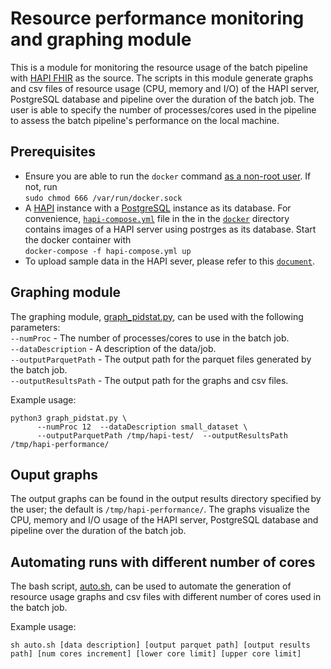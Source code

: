 # Resource performance monitoring and graphing module

This is a module for monitoring the resource usage of the batch pipeline with
[HAPI FHIR](https://hapifhir.io/) as the source. The scripts in this module
generate graphs and csv files of resource usage (CPU, memory and I/O) of the
HAPI server, PostgreSQL database and pipeline over the duration of the batch
job. The user is able to specify the number of processes/cores used in the
pipeline to assess the batch pipeline's performance on the local machine.

## Prerequisites

- Ensure you are able to run the `docker` command
  [as a non-root user](https://docs.docker.com/engine/install/linux-postinstall/).
  If not, run  
  `sudo chmod 666 /var/run/docker.sock`
- A [HAPI](https://hapifhir.io/) instance with a
  [PostgreSQL](https://www.postgresql.org/) instance as its database. For
  convenience, [`hapi-compose.yml`](/docker/hapi-compose.yml) file in the in the
  [`docker`](/docker) directory contains images of a HAPI server using postrges
  as its database. Start the docker container with  
  `docker-compose -f hapi-compose.yml up`
- To upload sample data in the HAPI sever, please refer to this
  [`document`](/synthea-hiv/README.md).

## Graphing module

The graphing module,
[graph_pidstat.py](/utils/resource-monitor/graph_pidstat.py), can be used with
the following parameters:  
`--numProc` - The number of processes/cores to use in the batch job.  
`--dataDescription` - A description of the data/job.  
`--outputParquetPath` - The output path for the parquet files generated by the
batch job.  
`--outputResultsPath` - The output path for the graphs and csv files.

Example usage:

```shell
python3 graph_pidstat.py \
      --numProc 12  --dataDescription small_dataset \
      --outputParquetPath /tmp/hapi-test/  --outputResultsPath /tmp/hapi-performance/
```

## Ouput graphs

The output graphs can be found in the output results directory specified by the
user; the default is `/tmp/hapi-performance/`. The graphs visualize the CPU,
memory and I/O usage of the HAPI server, PostgreSQL database and pipeline over
the duration of the batch job.

## Automating runs with different number of cores

The bash script, [auto.sh](/utils/resource-monitor/auto.sh), can be used to
automate the generation of resource usage graphs and csv files with different
number of cores used in the batch job.

Example usage:

```shell
sh auto.sh [data description] [output parquet path] [output results path] [num cores increment] [lower core limit] [upper core limit]
```
